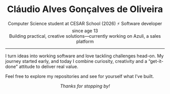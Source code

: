 <h1 align="center">Cláudio Alves Gonçalves de Oliveira</h1>

<p align="center">
  Computer Science student at CESAR School (2026) ⚡ Software developer since age 13  
  <br>
  Building practical, creative solutions—currently working on Azuli, a sales platform  
</p>

---

I turn ideas into working software and love tackling challenges head-on. My journey started early, and today I combine curiosity, creativity and a “get-it-done” attitude to deliver real value.

Feel free to explore my repositories and see for yourself what I’ve built.

<p align="center"><em>Thanks for stopping by!</em></p>
